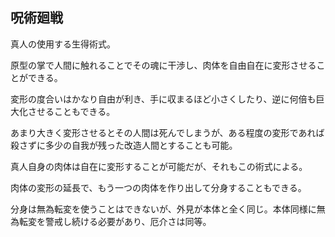 ## 呪術廻戦

真人の使用する生得術式。

原型の掌で人間に触れることでその魂に干渉し、肉体を自由自在に変形させることができる。

変形の度合いはかなり自由が利き、手に収まるほど小さくしたり、逆に何倍も巨大化させることもできる。

あまり大きく変形させるとその人間は死んでしまうが、ある程度の変形であれば殺さずに多少の自我が残った改造人間とすることも可能。

真人自身の肉体は自在に変形することが可能だが、それもこの術式による。

肉体の変形の延長で、もう一つの肉体を作り出して分身することもできる。

分身は無為転変を使うことはできないが、外見が本体と全く同じ。本体同様に無為転変を警戒し続ける必要があり、厄介さは同等。
